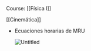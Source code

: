 Course: [[Física I]]

[[Cinemática]]
- Ecuaciones horarias de MRU
    
    ![Untitled](Images/Física%20Cinemática/Untitled.png)


